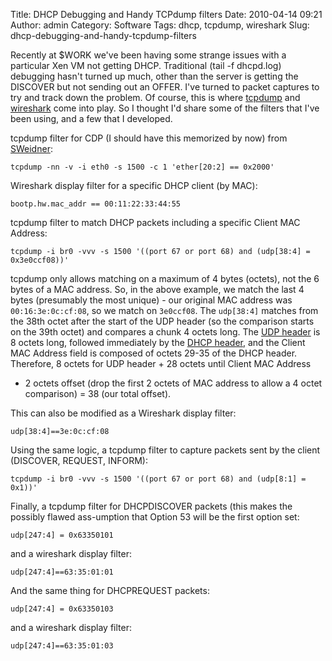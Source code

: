 Title: DHCP Debugging and Handy TCPdump filters
Date: 2010-04-14 09:21
Author: admin
Category: Software
Tags: dhcp, tcpdump, wireshark
Slug: dhcp-debugging-and-handy-tcpdump-filters

Recently at $WORK we've been having some strange issues with a
particular Xen VM not getting DHCP. Traditional (tail -f dhcpd.log)
debugging hasn't turned up much, other than the server is getting the
DISCOVER but not sending out an OFFER. I've turned to packet captures to
try and track down the problem. Of course, this is where
[tcpdump](http://www.tcpdump.org/) and
[wireshark](http://www.wireshark.org/) come into play. So I thought I'd
share some of the filters that I've been using, and a few that I
developed.

tcpdump filter for CDP (I should have this memorized by now) from
[SWeidner](http://sidewynder.blogspot.com/2005/07/tcpdump-filter-for-capturing-only.html):

~~~~{.bash}
tcpdump -nn -v -i eth0 -s 1500 -c 1 'ether[20:2] == 0x2000'
~~~~

Wireshark display filter for a specific DHCP client (by MAC):

~~~~{.text}
bootp.hw.mac_addr == 00:11:22:33:44:55
~~~~

tcpdump filter to match DHCP packets including a specific Client MAC
Address:

~~~~{.bash}
tcpdump -i br0 -vvv -s 1500 '((port 67 or port 68) and (udp[38:4] = 0x3e0ccf08))'
~~~~

tcpdump only allows matching on a maximum of 4 bytes (octets), not the 6
bytes of a MAC address. So, in the above example, we match the last 4
bytes (presumably the most unique) - our original MAC address was
`00:16:3e:0c:cf:08`, so we match on `3e0ccf08`. The `udp[38:4]` matches
from the 38th octet after the start of the UDP header (so the comparison
starts on the 39th octet) and compares a chunk 4 octets long. The [UDP
header](http://www.networksorcery.com/enp/protocol/udp.htm) is 8 octets
long, followed immediately by the [DHCP
header](http://www.networksorcery.com/enp/protocol/dhcp.htm), and the
Client MAC Address field is composed of octets 29-35 of the DHCP header.
Therefore, 8 octets for UDP header + 28 octets until Client MAC Address
+ 2 octets offset (drop the first 2 octets of MAC address to allow a 4
octet comparison) = 38 (our total offset).

This can also be modified as a Wireshark display filter:

~~~~{.text}
udp[38:4]==3e:0c:cf:08
~~~~

Using the same logic, a tcpdump filter to capture packets sent by the
client (DISCOVER, REQUEST, INFORM):

~~~~{.bash}
tcpdump -i br0 -vvv -s 1500 '((port 67 or port 68) and (udp[8:1] = 0x1))'
~~~~

Finally, a tcpdump filter for DHCPDISCOVER packets (this makes the
possibly flawed ass-umption that Option 53 will be the first option set:

~~~~{.text}
udp[247:4] = 0x63350101
~~~~

and a wireshark display filter:

~~~~{.text}
udp[247:4]==63:35:01:01
~~~~

And the same thing for DHCPREQUEST packets:

~~~~{.text}
udp[247:4] = 0x63350103
~~~~

and a wireshark display filter:

~~~~{.text}
udp[247:4]==63:35:01:03
~~~~
